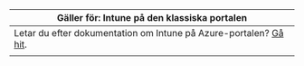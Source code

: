 |Gäller för: Intune på den klassiska portalen |
|--|
|Letar du efter dokumentation om Intune på Azure-portalen? [Gå hit](https://docs.microsoft.com/intune/what-is-intune).|
| |
